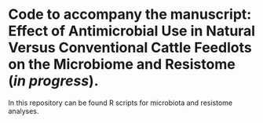 # Code to accompany the manuscript: Effect of Antimicrobial Use in Natural Versus Conventional Cattle Feedlots on the Microbiome and Resistome (*in progress*).

In this repository can be found R scripts for microbiota and resistome analyses.
